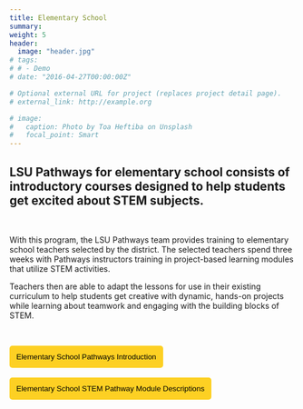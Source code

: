 ```yaml
---
title: Elementary School
summary: 
weight: 5
header: 
  image: "header.jpg"
# tags:
# # - Demo
# date: "2016-04-27T00:00:00Z"

# Optional external URL for project (replaces project detail page).
# external_link: http://example.org

# image:
#   caption: Photo by Toa Heftiba on Unsplash
#   focal_point: Smart
---
```


## LSU Pathways for elementary school consists of introductory courses designed to help students get excited about STEM subjects. 
<br>

With this program, the LSU Pathways team provides training to elementary school teachers selected by the district. The selected teachers spend three weeks with Pathways instructors training in project-based learning modules that utilize STEM activities. 
<br> 

 Teachers then are able to adapt the lessons for use in their existing curriculum to help students get creative with dynamic, hands-on projects while learning about teamwork and engaging with the building blocks of STEM.
 
<br>

<a href="Elementary School Cohort Brochure.pdf" target="_blank"> <button style= "background-color:#fdd023; border: none ; border-radius: 5px; padding: 12px"> Elementary School Pathways Introduction </button></a>
<br></br>
<a href="summer 2022 PATHWAY.pdf" target ="_blank"><button style= "background-color:#fdd023; border: none ; border-radius: 5px; padding: 12px"> Elementary School STEM Pathway Module Descriptions </button></a>
